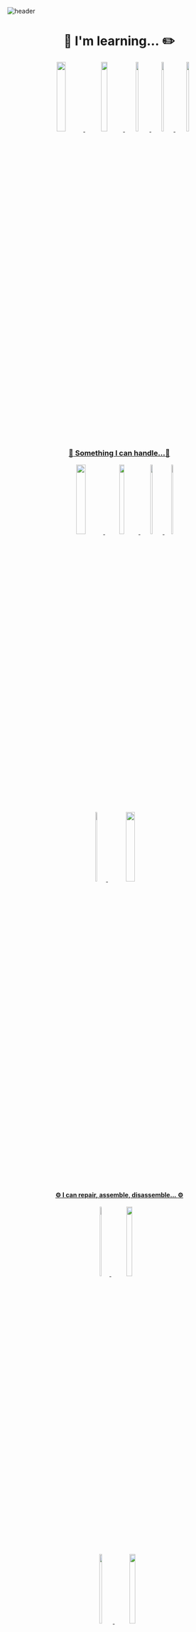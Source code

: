 ![header](https://capsule-render.vercel.app/api?type=waving&&color=timeGradient&text=Jung%20Daegun&fontColor=F6F6F6&section=footer&fontAlignY=50&height=270)
</br>

<div align="center">

  # :notebook_with_decorative_cover:&nbsp;I'm learning...&nbsp;:pencil2:
  <a href="https://www.cisco.com/c/ko_kr/"><img src = "https://img.shields.io/badge/ Cisco Netacad-1BA0D7?style=flat-square&logo=Cisco&logoColor=white" width="20%" height="20%"/>
  <img src = "https://img.shields.io/badge/ C language-A8B9CC?style=flat-square&logo=C&logoColor=white" width="17%" height="20%"/>
  <img src = "https://img.shields.io/badge/ C ++-00599C?style=flat-square&logo=C%2B%2B&logoColor=white" width="11%" height="20%"/>
  <img src = "https://img.shields.io/badge/ Java-007396?style=flat-square&logo=Java&logoColor=white" width="10%" height="20%"/>
  <img src = "https://img.shields.io/badge/ Linux-FCC624?style=flat-square&logo=Linux&logoColor=white" width="11%" height="20%"/>
  
  
</div>
</br>
</br>
</br>

<div align="center">
  
### :wrench: Something I can handle...:wrench:
<img src = "https://img.shields.io/badge/Synology DiskStation-B5B5B6?style=flat-square&logo=Synology&logoColor=white" width="20%" height="20%"/>
  <img src = "https://img.shields.io/badge/Synology DSM-B5B5B6?style=flat-square&logo=Synology&logoColor=white" width="15%" height="20%"/>
  <img src = "https://img.shields.io/badge/VMware-607078?style=flat-square&logo=VMware&logoColor=white" width="10%" height="20%"/>
  <img src = "https://img.shields.io/badge/ Kali-557C94?style=flat-square&logo=Kali Linux&logoColor=white" width="7%" height="20%"/> </br>
  <img src = "https://img.shields.io/badge/ GitHub-181717?style=flat-square&logo=GitHub&logoColor=white" width="9%" height="20%"/>
  <img src = "https://img.shields.io/badge/ Blackberry Workspace-000000?style=flat-square&logo=Blackberry&logoColor=white" width="20%" height="20%"/>
  
</div>
</br>
</br>
</br>



<div align="center">
  
  #### :gear: I can repair, assemble, disassemble... :gear:
  <img src = "https://img.shields.io/badge/ Apple-000000?style=flat-square&logo=Apple&logoColor=white" width="8%" height="20%"/>
  <img src = "https://img.shields.io/badge/ Samsung Mobile-1428A0?style=flat-square&logo=Samsung&logoColor=white" width="16%" height="20%"/>
  </br>
  <img src = "https://img.shields.io/badge/%F0%9F%93%B1-etc%20Device-lightgrey" width="11%" height="20%"/>
  <img src = "https://img.shields.io/badge/%E2%8C%A8-Custom%20Keyboard-lightgrey" width="16%" height="20%"/>
 
  
</div>
</br>
</br>
</br>
</br>

<div align="center">
  
### 👋&nbsp;Me&nbsp;👋
  <a href="mailto:hgy31337@naver.com"><img src="https://img.shields.io/badge/Mail-03C75A?style=flat-square&logo=Naver&logoColor=white"/>
  </div>
